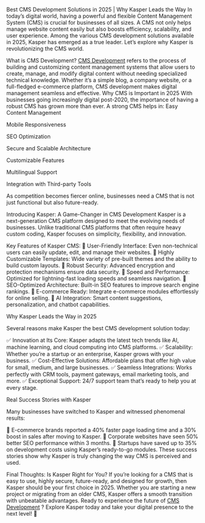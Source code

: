 Best CMS Development Solutions in 2025 | Why Kasper Leads the Way
In today’s digital world, having a powerful and flexible Content Management System (CMS) is crucial for businesses of all sizes. A CMS not only helps manage website content easily but also boosts efficiency, scalability, and user experience. Among the various CMS development solutions available in 2025, Kasper has emerged as a true leader. Let’s explore why Kasper is revolutionizing the CMS world.

What is CMS Development?
<a href="https://kasperinfotech.com/cms-software-development">CMS Development</a>
 refers to the process of building and customizing content management systems that allow users to create, manage, and modify digital content without needing specialized technical knowledge. Whether it’s a simple blog, a company website, or a full-fledged e-commerce platform, CMS development makes digital management seamless and effective.
Why CMS is Important in 2025
With businesses going increasingly digital post-2020, the importance of having a robust CMS has grown more than ever. A strong CMS helps in:
Easy Content Management


Mobile Responsiveness


SEO Optimization


Secure and Scalable Architecture


Customizable Features


Multilingual Support


Integration with Third-party Tools


As competition becomes fiercer online, businesses need a CMS that is not just functional but also future-ready.

Introducing Kasper: A Game-Changer in CMS Development
Kasper is a next-generation CMS platform designed to meet the evolving needs of businesses. Unlike traditional CMS platforms that often require heavy custom coding, Kasper focuses on simplicity, flexibility, and innovation.

Key Features of Kasper CMS:
🔹 User-Friendly Interface: Even non-technical users can easily update, edit, and manage their websites.
 🔹 Highly Customizable Templates: Wide variety of pre-built themes and the ability to build custom layouts.
 🔹 Robust Security: Advanced encryption and protection mechanisms ensure data security.
 🔹 Speed and Performance: Optimized for lightning-fast loading speeds and seamless navigation.
 🔹 SEO-Optimized Architecture: Built-in SEO features to improve search engine rankings.
 🔹 E-commerce Ready: Integrate e-commerce modules effortlessly for online selling.
 🔹 AI Integration: Smart content suggestions, personalization, and chatbot capabilities.
 
Why Kasper Leads the Way in 2025

Several reasons make Kasper the best CMS development solution today:

✅ Innovation at Its Core: Kasper adapts the latest tech trends like AI, machine learning, and cloud computing into CMS platforms.
 ✅ Scalability: Whether you’re a startup or an enterprise, Kasper grows with your business.
 ✅ Cost-Effective Solutions: Affordable plans that offer high value for small, medium, and large businesses.
 ✅ Seamless Integrations: Works perfectly with CRM tools, payment gateways, email marketing tools, and more.
 ✅ Exceptional Support: 24/7 support team that’s ready to help you at every stage.
 
Real Success Stories with Kasper

Many businesses have switched to Kasper and witnessed phenomenal results:

🔹 E-commerce brands reported a 40% faster page loading time and a 30% boost in sales after moving to Kasper.
 🔹 Corporate websites have seen 50% better SEO performance within 3 months.
 🔹 Startups have saved up to 35% on development costs using Kasper’s ready-to-go modules.
These success stories show why Kasper is truly changing the way CMS is perceived and used.

Final Thoughts: Is Kasper Right for You?
If you’re looking for a CMS that is easy to use, highly secure, future-ready, and designed for growth, then Kasper should be your first choice in 2025.
 Whether you are starting a new project or migrating from an older CMS, Kasper offers a smooth transition with unbeatable advantages.
Ready to experience the future of <a href="https://kasperinfotech.com/cms-software-development">CMS Development</a>
? Explore Kasper today and take your digital presence to the next level! 🚀

